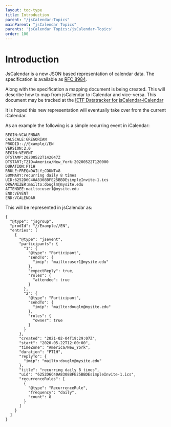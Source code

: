 ```yaml
---
layout: toc-type
title: Introduction
parent: "/jsCalendar-Topics"
mainParent: "jsCalendar Topics"
parents: 'jsCalendar Topics:/jsCalendar-Topics'
order: 100
---
```


# Introduction

JsCalendar is a new JSON based representation of calendar data. The
specification is available as [RFC 8984](https://www.rfc-editor.org/rfc/rfc8984.html).

Along with the specification a mapping document is being created. This
will describe how to map from jsCalendar to iCalendar and vice-versa.
This document may be tracked at the [IETF Datatracker for jsCalendar-iCalendar](https://datatracker.ietf.org/doc/draft-ietf-calext-jscalendar-icalendar/)

It is hoped this new representation will eventually take over from the current iCalendar.

As an example the following is a simple recurring event in iCalendar:

```
BEGIN:VCALENDAR
CALSCALE:GREGORIAN
PRODID:-//Example//EN
VERSION:2.0
BEGIN:VEVENT
DTSTAMP:20200522T142047Z
DTSTART;TZID=America/New_York:20200522T120000
DURATION:PT1H
RRULE:FREQ=DAILY;COUNT=8
SUMMARY:recurring daily 8 times
UID:6252D6C40A8308BFE25BBDEsimpleInvite-1.ics
ORGANIZER:mailto:douglm@mysite.edu
ATTENDEE:mailto:user1@mysite.edu
END:VEVENT
END:VCALENDAR
```
This will be represented in jsCalendar as:

```
{
  "@type": "jsgroup",
  "prodId": "//Example//EN",
  "entries": [
    {
      "@type": "jsevent",
      "participants": {
        "1": {
          "@type": "Participant",
          "sendTo": {
            "imip": "mailto:user1@mysite.edu"
          },
          "expectReply": true,
          "roles": {
            "attendee": true
          }
        },
        "2": {
          "@type": "Participant",
          "sendTo": {
            "imip": "mailto:douglm@mysite.edu"
          },
          "roles": {
            "owner": true
          }
        }
      },
      "created": "2021-02-04T19:29:07Z",
      "start": "2020-05-22T12:00:00",
      "timeZone": "America/New_York",
      "duration": "PT1H",
      "replyTo": {
        "imip": "mailto:douglm@mysite.edu"
      },
      "title": "recurring daily 8 times",
      "uid": "6252D6C40A8308BFE25BBDEsimpleInvite-1.ics",
      "recurrenceRules": [
        {
          "@type": "RecurrenceRule",
          "frequency": "daily",
          "count": 8
        }
      ]
    }
  ]
}
```

